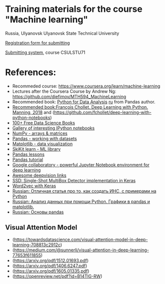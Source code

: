 # Training materials for the course "Machine learning"
Russia, Ulyanovsk
Ulyanovsk State Technical University

[Registration form for submitting](https://docs.google.com/forms/d/e/1FAIpQLSd4xKxxuWCI36k6xujAw5oE0_BQ7_XKl0Z2bBEBnFp0LvnaWg/viewform)

[Submitting system](http://okpy.org), course CSULSTU71

# References:
* Recommeded course: https://www.coursera.org/learn/machine-learning
* Lectures after the Coursera Course by Andrew Ng: https://github.com/diefimov/MTH594_MachineLearning
* Recommended book: [Python for Data Analysis](http://www.amazon.com/Python-Data-Analysis-Wrangling-IPython/dp/1449319793) [ru](http://dmkpress.com/catalog/computer/programming/python/978-5-97060-315-4/) from Pandas author. 
* [Recommended book:François Chollet. Deep Learning with Python. Manning, 2018](https://www.manning.com/books/deep-learning-with-python) and (https://github.com/fchollet/deep-learning-with-python-notebooks)
* [100+ Free Data Science Books](http://www.learndatasci.com/free-books/)
* [Gallery of interesting IPython notebooks](https://github.com/ipython/ipython/wiki/A-gallery-of-interesting-IPython-Notebooks)
* [NumPy - arrays & matrices](http://www.numpy.org/)
* [Pandas - working with datasets](http://pandas.pydata.org/)
* [Matplotlib - data visualization](http://matplotlib.org/)
* [SkiKit learn - ML library](http://scikit-learn.org/stable/)
* [Pandas lessons](https://bitbucket.org/hrojas/learn-pandas)
* [Pandas tutorial](https://github.com/TomAugspurger/PyDataSeattle)
* [Google collaboratory - powerful Jupyter Notebook environment for deep learning](https://colab.research.google.com/)
* [Awesome deepvision links](https://github.com/kjw0612/awesome-deep-vision)
* [SSD: Single-Shot MultiBox Detector implementation in Keras](https://github.com/pierluigiferrari/ssd_keras)
* [Word2vec with Keras](http://adventuresinmachinelearning.com/word2vec-keras-tutorial/)
* [Russian: Отличная статья про то, как создать ИНС, с примерами на Python](https://proglib.io/p/neural-nets-guide/)
* [Russian: Анализ данных при помощи Python. Графики в pandas и matplotlib.](http://malev.ru/%D0%B0%D0%BD%D0%B0%D0%BB%D0%B8%D0%B7-%D0%B4%D0%B0%D0%BD%D0%BD%D1%8B%D1%85-%D0%BF%D1%80%D0%B8-%D0%BF%D0%BE%D0%BC%D0%BE%D1%89%D0%B8-python-%D0%B3%D1%80%D0%B0%D1%84%D0%B8%D0%BA%D0%B8-%D0%B2-pandas/)
* [Russian: Основы pandas](https://habr.com/company/ods/blog/322626/)

## Visual Attention Model
* (https://towardsdatascience.com/visual-attention-model-in-deep-learning-708813c2912c)
* (https://medium.com/@sunnerli/visual-attention-in-deep-learning-77653f611855)
* (https://arxiv.org/pdf/1512.01693.pdf)
* (https://arxiv.org/pdf/1406.6247.pdf)
* (https://arxiv.org/pdf/1605.01335.pdf)
* (https://openreview.net/pdf?id=B14TlG-RW)